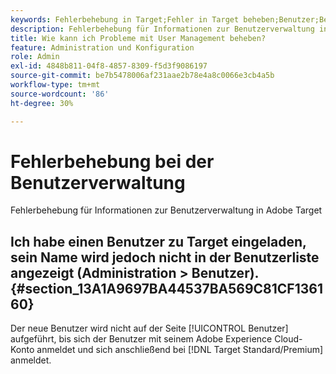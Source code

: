 ```yaml
---
keywords: Fehlerbehebung in Target;Fehler in Target beheben;Benutzer;Benutzerverwaltung
description: Fehlerbehebung für Informationen zur Benutzerverwaltung in Adobe Target
title: Wie kann ich Probleme mit User Management beheben?
feature: Administration und Konfiguration
role: Admin
exl-id: 4848b811-04f8-4857-8309-f5d3f9086197
source-git-commit: be7b5478006af231aae2b78e4a8c0066e3cb4a5b
workflow-type: tm+mt
source-wordcount: '86'
ht-degree: 30%

---
```


# Fehlerbehebung bei der Benutzerverwaltung

Fehlerbehebung für Informationen zur Benutzerverwaltung in Adobe Target

## Ich habe einen Benutzer zu Target eingeladen, sein Name wird jedoch nicht in der Benutzerliste angezeigt (Administration > Benutzer). {#section_13A1A9697BA44537BA569C81CF136160}

Der neue Benutzer wird nicht auf der Seite [!UICONTROL Benutzer] aufgeführt, bis sich der Benutzer mit seinem Adobe Experience Cloud-Konto anmeldet und sich anschließend bei [!DNL Target Standard/Premium] anmeldet.

